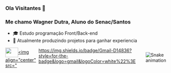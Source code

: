 ### Ola Visitantes 👋
### Me chamo Wagner Dutra, Aluno do Senac/Santos

- 🎓 Estudo programação Front/Back-end
- 💼 Atualmente produzindo projetos para ganhar experiencia

<div style="display: flex"><!-- Cartões -->
  <a href="https://github.com/Wag-dutra%22%3E
  <img height="180em" width="49%" src="https://github-readme-stats.vercel.app/api?username=Wag-dutra&show_icons=true&theme=dracula&include_all_commits=true&count_private=true%22/%3E
  <img height="180em" width="49%" src="https://github-readme-stats.vercel.app/api/top-langs/?username=Wag-dutra&layout=compact&langs_count=7&theme=dracula%22/%3E
</div>

<hr>

<div style="display: inline_block"><!-- linguagens -->
<img align="center" height="30" width="40" src="https://cdn.jsdelivr.net/gh/devicons/devicon/icons/html5/html5-original.svg%22/%3E
<img align="center" height="30" width="40" src="https://cdn.jsdelivr.net/gh/devicons/devicon/icons/css3/css3-original.svg%22/%3E
<img align="center" height="30" width="40" src="https://cdn.jsdelivr.net/gh/devicons/devicon/icons/javascript/javascript-original.svg%22/%3E
<img align="center" height="30" width="40" src="https://cdn.jsdelivr.net/gh/devicons/devicon/icons/dot-net/dot-net-plain-wordmark.svg%22/%3E
<img align="center" height="30" width="40" src="https://cdn.jsdelivr.net/gh/devicons/devicon/icons/csharp/csharp-original.svg%22/%3E
<img align="center" height="30" width="40" src="https://cdn.jsdelivr.net/gh/devicons/devicon/icons/mysql/mysql-original-wordmark.svg%22/%3E
</div>

<hr>

<a href="mailto:bellzinho1221@gmail.com" target="_blanck"><img align="center" src="https://img.shields.io/badge/Gmail-D14836?style=for-the-badge&logo=gmail&logoColor=white%22%3E</a>

![Snake animation](https://github.com/Wag-dutra/Wag-dutra/blob/output/github-contribution-grid-snake.svg)
